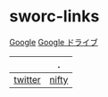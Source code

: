 # sworc-links

[Google](http://www.google.co.jp/) [Google ドライブ](https://drive.google.com/drive)

| &nbsp; | . |
| ------------- | ------------- |
| [twitter](https://twitter.com/i/flow/login)  | [nifty](https://mail.nifty.com/mailer/)  |

